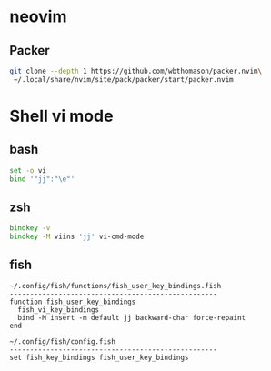 # neovim
## Packer
```bash
git clone --depth 1 https://github.com/wbthomason/packer.nvim\
 ~/.local/share/nvim/site/pack/packer/start/packer.nvim
 ```

# Shell vi mode
## bash 
```bash
set -o vi
bind '"jj":"\e"'
```

## zsh
```zsh
bindkey -v
bindkey -M viins 'jj' vi-cmd-mode
```

## fish

```fish
~/.config/fish/functions/fish_user_key_bindings.fish
---------------------------------------------------
function fish_user_key_bindings
  fish_vi_key_bindings
  bind -M insert -m default jj backward-char force-repaint
end
```

```fish
~/.config/fish/config.fish
---------------------------------------------------
set fish_key_bindings fish_user_key_bindings
```
